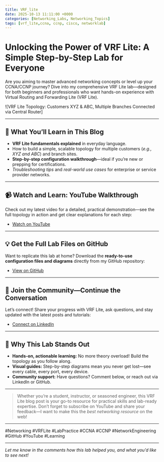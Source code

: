 ```yaml
---
title: VRF_lite
date: 2025-10-13 11:11:00 +0000
categories: [Networking_Labs, Networking_Topics]
tags: [vrf_lite,ccna, ccnp, cisco, networklab]
---
```



# Unlocking the Power of VRF Lite: A Simple Step-by-Step Lab for Everyone

Are you aiming to master advanced networking concepts or level up your CCNA/CCNP journey? Dive into my comprehensive VRF Lite lab—designed for both beginners and professionals who want hands-on experience with Virtual Routing and Forwarding Lite (VRF Lite).

![VRF Lite Topology: Customers XYZ & ABC, Multiple Branches Connected via Central Router]

---

## 🚀 What You’ll Learn in This Blog

- **VRF Lite fundamentals explained** in everyday language.
- How to build a simple, scalable topology for multiple customers (*e.g., XYZ and ABC*) and branch sites.
- **Step-by-step configuration walkthrough**—ideal if you’re new or prepping for certifications.
- *Troubleshooting tips* and *real-world use cases* for enterprise or service provider networks.

---

## 📹 Watch and Learn: YouTube Walkthrough

Check out my latest video for a detailed, practical demonstration—see the full topology in action and get clear explanations for each step:

- [Watch on YouTube]("https://www.youtube.com/embed/_IghReAOd5Q")

---

## 💡 Get the Full Lab Files on GitHub

Want to replicate this lab at home? Download the **ready-to-use configuration files and diagrams** directly from my GitHub repository:

- [View on GitHub](https://github.com/orgs/Ntwork-Beginner/repositories)

---

## 🤝 Join the Community—Continue the Conversation

Let’s connect! Share your progress with VRF Lite, ask questions, and stay updated with the latest posts and tutorials:

- [Connect on LinkedIn](https://www.linkedin.com/in/ntworkbeginner/)

---

## 📝 Why This Lab Stands Out

- **Hands-on, actionable learning:** No more theory overload! Build the topology as you follow along.
- **Visual guides:** Step-by-step diagrams mean you never get lost—see every cable, every port, every device.
- **Community support:** Have questions? Comment below, or reach out via LinkedIn or GitHub.

---

> Whether you’re a student, instructor, or seasoned engineer, this VRF Lite blog post is your go-to resource for practical skills and lab-ready expertise. Don’t forget to subscribe on YouTube and share your feedback—I want to make this the *best networking resource* on the web!

---

#Networking #VRFLite #LabPractice #CCNA #CCNP #NetworkEngineering #GitHub #YouTube #Learning

---

*Let me know in the comments how this lab helped you, and what you’d like to see next!*
